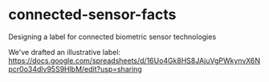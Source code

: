 # connected-sensor-facts
Designing a label for connected biometric sensor technologies

We've drafted an illustrative label: https://docs.google.com/spreadsheets/d/16Uo4Gk8HS8JAjuVgPWkynvX6Npcr0o34dlv95S9HlbM/edit?usp=sharing
